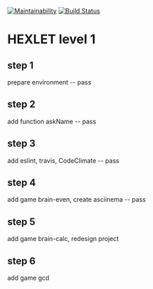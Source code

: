 [![Maintainability](https://api.codeclimate.com/v1/badges/cde6ba2cc734a4185669/maintainability)](https://codeclimate.com/github/Badasper/project-lvl1-s168/maintainability)
[![Build Status](https://travis-ci.org/Badasper/project-lvl1-s168.svg?branch=master)](https://travis-ci.org/Badasper/project-lvl1-s168)
# HEXLET level 1
## step 1
prepare environment -- pass 
## step 2
add function askName -- pass
## step 3
add eslint, travis, CodeClimate -- pass
## step 4
add game brain-even, create asciinema -- pass
## step 5
add game brain-calc, redesign project
## step 6
add game gcd
